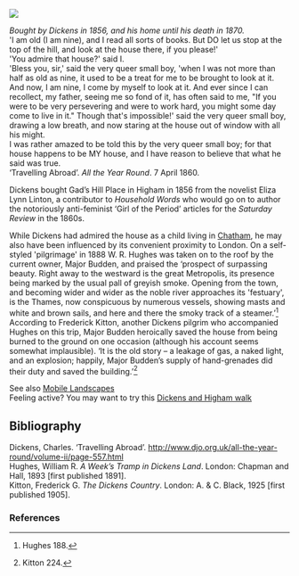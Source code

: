 <a href="https://dev.visual-essays.app"><img src="https://dev-visual-essays.netlify.app/images/ve-button.png"></a>
<param ve-config title="Gad's Hill, Higham" author="Ken Moffat and Carolyn Oulton" layout="vtl">

<param title="Rochester" eid="Q507517">

*Bought by Dickens in 1856, and his home until his death in 1870.*   
'I am old (I am nine), and I read all sorts of books. But DO let us stop at the top of the hill, and look at the house there, if you please!'   
'You admire that house?' said I.   
'Bless you, sir,' said the very queer small boy, 'when I was not more than half as old as nine, it used to be a treat for me to be brought to look at it. And now, I am nine, I come by myself to look at it. And ever since I can recollect, my father, seeing me so fond of it, has often said to me, "If you were to be very persevering and were to work hard, you might some day come to live in it." Though that's impossible!' said the very queer small boy, drawing a low breath, and now staring at the house out of window with all his might.   
I was rather amazed to be told this by the very queer small boy; for that house happens to be MY house, and I have reason to believe that what he said was true.   
‘Travelling Abroad’. _All the Year Round_. 7 April 1860.   
<param ve-image url="images/Gadsgroundplan.JPG" label="Gads southview" attribution="©The British Library Board Maps CC.5.C.2. Plate 2">

Dickens bought Gad’s Hill Place in Higham in 1856 from the novelist Eliza Lynn Linton, a contributor to _Household Words_ who would go on to author the notoriously anti-feminist ‘Girl of the Period’ articles for the _Saturday Review_ in the 1860s. 


While Dickens had admired the house as a child living in [Chatham](/dickens/dickens-chatham), he may also have been influenced by its convenient proximity to London. On a self-styled 'pilgrimage' in 1888 W. R. Hughes was taken on to the roof by the current owner, Major Budden, and praised the ‘prospect of surpassing beauty. Right away to the westward is the great Metropolis, its presence being marked by the usual pall of greyish smoke. Opening from the town, and becoming wider and wider as the noble river approaches its 'festuary', is the Thames, now conspicuous by numerous vessels, showing masts and white and brown sails, and here and there the smoky track of a steamer.’[^ref1] According to Frederick Kitton, another Dickens pilgrim who accompanied Hughes on this trip, Major Budden heroically saved the house from being burned to the ground on one occasion (although his account seems somewhat implausible). ‘It is the old story – a leakage of gas, a naked light, and an explosion; happily, Major Budden’s supply of hand-grenades did their duty and saved the building.’[^ref2]
<param ve-image url="iimages/Gadsplan.JPG" label="Gads plan" attribution="©The British Library Board Maps CC.5.C.2. Plate 1">

See also [Mobile Landscapes](/dickens/mobile-landscapes)   
Feeling active? You may want to try this [Dickens and Higham walk](https://explorekent.org/activities/charles-dickens-and-higham-walk/)

## Bibliography
Dickens, Charles. ‘Travelling Abroad’. http://www.djo.org.uk/all-the-year-round/volume-ii/page-557.html   
Hughes, William R. _A Week’s Tramp in Dickens Land_. London: Chapman and Hall, 1893 [first published 1891].   
Kitton, Frederick G. _The Dickens Country_. London: A. & C. Black, 1925 [first published 1905].   

### References

[^ref1]: Hughes 188.
[^ref2]: Kitton 224.
